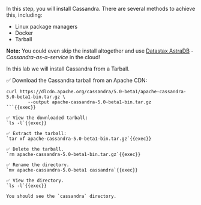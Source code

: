 In this step, you will install Cassandra. There are several methods to achieve this, including:

- Linux package managers
- Docker
- Tarball

**Note:** You could even skip the install altogether and use [Datastax AstraDB](https://www.datastax.com/products/datastax-astra) - *Cassandra-as-a-service* in the cloud! 

In this lab we will install Cassandra from a Tarball.

✅ Download the Cassandra tarball from an Apache CDN:
```
curl https://dlcdn.apache.org/cassandra/5.0-beta1/apache-cassandra-5.0-beta1-bin.tar.gz \
        --output apache-cassandra-5.0-beta1-bin.tar.gz
```{{exec}}

✅ View the downloaded tarball:
`ls -l`{{exec}}

✅ Extract the tarball:
`tar xf apache-cassandra-5.0-beta1-bin.tar.gz`{{exec}}

✅ Delete the tarball.
`rm apache-cassandra-5.0-beta1-bin.tar.gz`{{exec}}

✅ Rename the directory.
`mv apache-cassandra-5.0-beta1 cassandra`{{exec}}

✅ View the directory.
`ls -l`{{exec}}

You should see the `cassandra` directory.